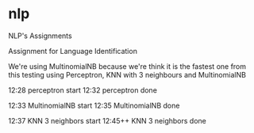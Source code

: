 # nlp
NLP's Assignments

Assignment for Language Identification 

We're using MultinomialNB because we're think it is the fastest one from this testing using Perceptron, KNN with 3 neighbours and MultinomialNB

12:28 perceptron start
12:32 perceptron done

12:33 MultinomialNB start
12:35 MultinomialNB done

12:37 KNN 3 neighbors start
12:45++ KNN 3 neighbors done

